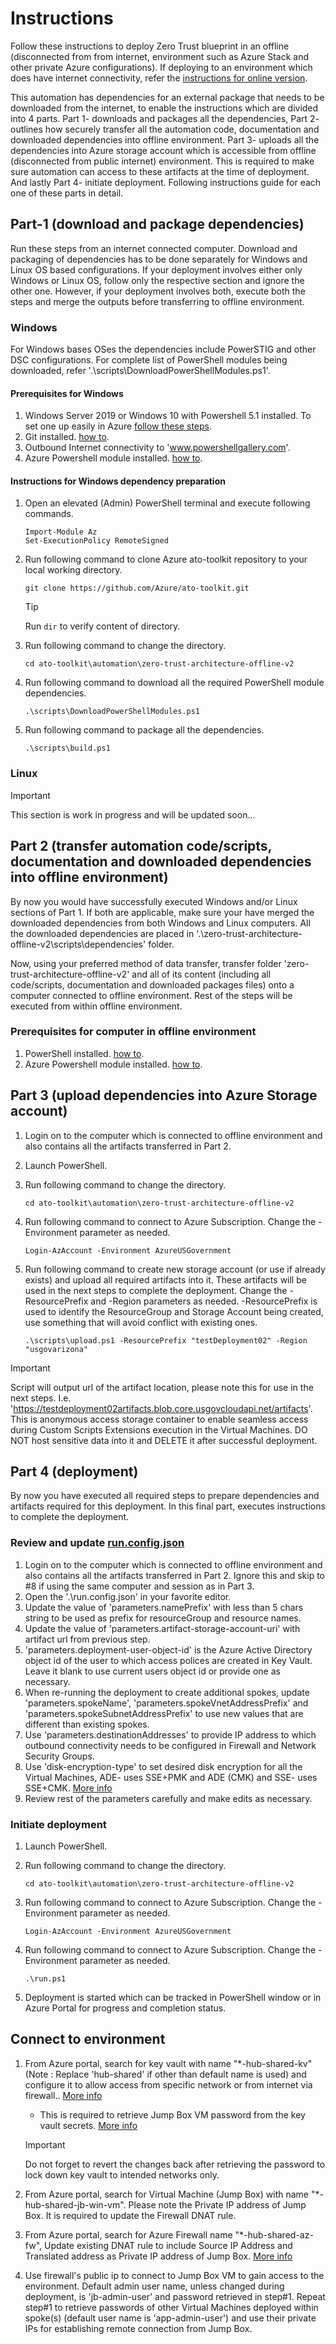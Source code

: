 # Instructions

Follow these instructions to deploy Zero Trust blueprint in an offline (disconnected from from internet, environment such as Azure Stack and other private Azure configurations). If deploying to an environment which does have internet connectivity, refer the [instructions for online version](../zero-trust-architecture/README.md).

This automation has dependencies for an external package that needs to be downloaded from the internet, to enable the instructions which are divided into 4 parts. Part 1- downloads and packages all the dependencies, Part 2- outlines how securely transfer all the automation code, documentation and downloaded dependencies into offline environment. Part 3- uploads all the dependencies into Azure storage account which is accessible from offline (disconnected from public internet) environment. This is required to make sure automation can access to these artifacts at the time of deployment. And lastly Part 4- initiate deployment. Following instructions guide for each one of these parts in detail.

## Part-1 (download and package dependencies)

Run these steps from an internet connected computer. Download and packaging of dependencies has to be done separately for Windows and Linux OS based configurations. If your deployment involves either only Windows or Linux OS, follow only the respective section and ignore the other one. However, if your deployment involves both, execute both the steps and merge the outputs before transferring to offline environment.

### Windows

For Windows bases OSes the dependencies include PowerSTIG and other DSC configurations. For complete list of PowerShell modules being downloaded, refer '.\scripts\DownloadPowerShellModules.ps1'.

#### Prerequisites for Windows

1. Windows Server 2019 or Windows 10 with Powershell 5.1 installed. To set one up easily in Azure [follow these steps](https://docs.microsoft.com/en-us/azure/virtual-machines/windows/quick-create-portal).
2. Git installed. [how to](https://git-scm.com/book/en/v2/Getting-Started-Installing-Git).
3. Outbound Internet connectivity to 'www.powershellgallery.com'.
4. Azure Powershell module installed. [how to](https://docs.microsoft.com/en-us/powershell/azure/install-az-ps?view=azps-4.4.0).

#### Instructions for Windows dependency preparation

1. Open an elevated (Admin) PowerShell terminal and execute following commands.

    ```azurepowershell
    Import-Module Az
    Set-ExecutionPolicy RemoteSigned
    ```

2. Run following command to clone Azure ato-toolkit repository to your local working directory.

    `git clone https://github.com/Azure/ato-toolkit.git`

    > [!TIP]
    > Run `dir` to verify content of directory.

3. Run following command to change the directory.

    `cd ato-toolkit\automation\zero-trust-architecture-offline-v2`

4. Run following command to download all the required PowerShell module dependencies.

    `.\scripts\DownloadPowerShellModules.ps1`

5. Run following command to package all the dependencies.

    `.\scripts\build.ps1`

### Linux

> [!IMPORTANT]
> This section is work in progress and will be updated soon...

## Part 2 (transfer automation code/scripts, documentation and downloaded dependencies into offline environment)

By now you would have successfully executed Windows and/or Linux sections of Part 1. If both are applicable, make sure your have merged the downloaded dependencies from both Windows and Linux computers. All the downloaded dependencies are placed in '.\zero-trust-architecture-offline-v2\scripts\dependencies' folder.

Now, using your preferred method of data transfer, transfer folder 'zero-trust-architecture-offline-v2' and all of its content (including all code/scripts, documentation and downloaded packages files) onto a computer connected to offline environment. Rest of the steps will be executed from within offline environment.

### Prerequisites for computer in offline environment

1. PowerShell installed. [how to](https://docs.microsoft.com/en-us/powershell/scripting/install/installing-powershell?view=powershell-7).
2. Azure Powershell module installed. [how to](https://docs.microsoft.com/en-us/powershell/azure/install-az-ps?view=azps-4.4.0).

## Part 3 (upload dependencies into Azure Storage account)

1. Login on to the computer which is connected to offline environment and also contains all the artifacts transferred in Part 2.
2. Launch PowerShell.
3. Run following command to change the directory.

    `cd ato-toolkit\automation\zero-trust-architecture-offline-v2`

4. Run following command to connect to Azure Subscription. Change the -Environment parameter as needed.

    `Login-AzAccount -Environment AzureUSGovernment`

5. Run following command to create new storage account (or use if already exists) and upload all required artifacts into it. These artifacts will be used in the next steps to complete the deployment. Change the -ResourcePrefix and -Region parameters as needed. -ResourcePrefix is used to identify the ResourceGroup and Storage Account being created, use something that will avoid conflict with existing ones.

    `.\scripts\upload.ps1 -ResourcePrefix "testDeployment02" -Region "usgovarizona"`

> [!IMPORTANT]
> Script will output url of the artifact location, please note this for use in the next steps. I.e. 'https://testdeployment02artifacts.blob.core.usgovcloudapi.net/artifacts'. This is anonymous access storage container to enable seamless access during Custom Scripts Extensions execution in the Virtual Machines. DO NOT host sensitive data into it and DELETE it after successful deployment.

## Part 4 (deployment)

By now you have executed all required steps to prepare dependencies and artifacts required for this deployment. In this final part, executes instructions to complete the deployment.

### Review and update [run.config.json](run.config.json)

1. Login on to the computer which is connected to offline environment and also contains all the artifacts transferred in Part 2. Ignore this and skip to #8 if using the same computer and session as in Part 3.
2. Open the '.\run.config.json' in your favorite editor.
3. Update the value of 'parameters.namePrefix' with less than 5 chars string to be used as prefix for resourceGroup and resource names.
4. Update the value of 'parameters.artifact-storage-account-uri' with artifact url from previous step.
5. 'parameters.deployment-user-object-id' is the Azure Active Directory object id of the user to which access polices are created in Key Vault. Leave it blank to use current users object id or provide one as necessary.
6. When re-running the deployment to create additional spokes, update 'parameters.spokeName', 'parameters.spokeVnetAddressPrefix' and 'parameters.spokeSubnetAddressPrefix' to use new values that are different than existing spokes.
7. Use 'parameters.destinationAddresses' to provide IP address to which outbound connectivity needs to be configured in Firewall and Network Security Groups.
8. Use 'disk-encryption-type' to set desired disk encryption for all the Virtual Machines, ADE- uses SSE+PMK and ADE (CMK) and SSE- uses SSE+CMK. [More info](https://docs.microsoft.com/en-us/azure/security/fundamentals/azure-disk-encryption-vms-vmss)
9. Review rest of the parameters carefully and make edits as necessary.

### Initiate deployment

1. Launch PowerShell.
2. Run following command to change the directory.

    `cd ato-toolkit\automation\zero-trust-architecture-offline-v2`

3. Run following command to connect to Azure Subscription. Change the -Environment parameter as needed.

    `Login-AzAccount -Environment AzureUSGovernment`

4. Run following command to connect to Azure Subscription. Change the -Environment parameter as needed.

    `.\run.ps1`

5. Deployment is started which can be tracked in PowerShell window or in Azure Portal for progress and completion status.

## Connect to environment

1. From Azure portal, search for key vault with name "*-hub-shared-kv" (Note : Replace 'hub-shared' if other than default name is used) and configure it to allow access from specific network or from internet via firewall.. [More info](https://docs.microsoft.com/en-us/azure/key-vault/general/network-security)
    * This is required to retrieve Jump Box VM password from the key vault secrets. [More info](https://docs.microsoft.com/en-us/azure/key-vault/secrets/about-secrets)

    > [!IMPORTANT]
    > Do not forget to revert the changes back after retrieving the password to lock down key vault to intended networks only.

2. From Azure portal, search for Virtual Machine (Jump Box) with name "*-hub-shared-jb-win-vm". Please note the Private IP address of Jump Box. It is required to update the Firewall DNAT rule.

3. From Azure portal, search for Azure Firewall name "\*-hub-shared-az-fw", Update existing DNAT rule to include Source IP Address and Translated address as Private IP address of Jump Box. [More info](https://docs.microsoft.com/en-us/azure/firewall/tutorial-firewall-dnat)

4. Use firewall's public ip to connect to Jump Box VM to gain access to the environment. Default admin user name, unless changed during deployment, is 'jb-admin-user' and password retrieved in step#1. Repeat step#1 to retrieve passwords of other Virtual Machines deployed within spoke(s) (default user name is 'app-admin-user') and use their private IPs for establishing remote connection from Jump Box.
